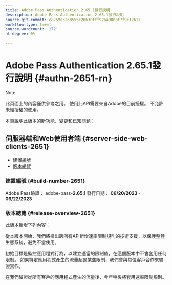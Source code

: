 ```yaml
---
title: Adobe Pass Authentication 2.65.1發行說明
description: Adobe Pass Authentication 2.65.1發行說明
source-git-commit: c8259e3268556c20630fff92aa90b0f7f9c12617
workflow-type: tm+mt
source-wordcount: '172'
ht-degree: 0%

---
```


# Adobe Pass Authentication 2.65.1發行說明 {#authn-2651-rn}

>[!NOTE]
>
>此頁面上的內容僅供參考之用。 使用此API需要來自Adobe的目前授權。 不允許未經授權的使用。

本頁說明此版本的新功能、變更和已知問題：

## 伺服器端和Web使用者端 {#server-side-web-clients-2651}

* [建置編號](#build-number-2651)
* [版本總覽](#release-overview-2651)

### 建置編號 {#build-number-2651}

Adobe Pass驗證： adobe-pass-**2.65.1**
發行日期： **06/20/2023 - 06/22/2023**

### 版本總覽 {#release-overview-2651}

此版本新增下列內容：

從本版本開始，我們將推出跨所有API新增速率限制規則的技術支援，以保護整體生態系統，避免不當使用。

初始目標是監控應用程式行為，以建立適當的限制值，在這個版本中不會套用任何限制。 如果特定應用程式產生的流量超過某些限制，我們會與每位客戶合作來驗證實作。

在我們驗證從所有客戶的應用程式產生的流量後，今年稍後將套用速率限制規則。
